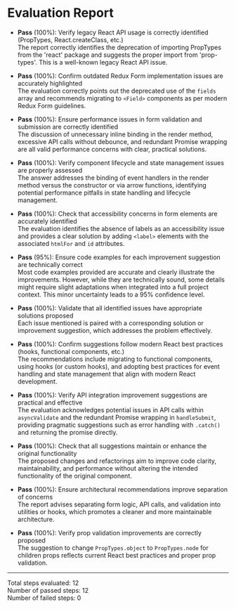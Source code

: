 # Evaluation Report

- **Pass** (100%): Verify legacy React API usage is correctly identified (PropTypes, React.createClass, etc.)  
  The report correctly identifies the deprecation of importing PropTypes from the 'react' package and suggests the proper import from 'prop-types'. This is a well-known legacy React API issue.

- **Pass** (100%): Confirm outdated Redux Form implementation issues are accurately highlighted  
  The evaluation correctly points out the deprecated use of the `fields` array and recommends migrating to `<Field>` components as per modern Redux Form guidelines.

- **Pass** (100%): Ensure performance issues in form validation and submission are correctly identified  
  The discussion of unnecessary inline binding in the render method, excessive API calls without debounce, and redundant Promise wrapping are all valid performance concerns with clear, practical solutions.

- **Pass** (100%): Verify component lifecycle and state management issues are properly assessed  
  The answer addresses the binding of event handlers in the render method versus the constructor or via arrow functions, identifying potential performance pitfalls in state handling and lifecycle management.

- **Pass** (100%): Check that accessibility concerns in form elements are accurately identified  
  The evaluation identifies the absence of labels as an accessibility issue and provides a clear solution by adding `<label>` elements with the associated `htmlFor` and `id` attributes.

- **Pass** (95%): Ensure code examples for each improvement suggestion are technically correct  
  Most code examples provided are accurate and clearly illustrate the improvements. However, while they are technically sound, some details might require slight adaptations when integrated into a full project context. This minor uncertainty leads to a 95% confidence level.

- **Pass** (100%): Validate that all identified issues have appropriate solutions proposed  
  Each issue mentioned is paired with a corresponding solution or improvement suggestion, which addresses the problem effectively.

- **Pass** (100%): Confirm suggestions follow modern React best practices (hooks, functional components, etc.)  
  The recommendations include migrating to functional components, using hooks (or custom hooks), and adopting best practices for event handling and state management that align with modern React development.

- **Pass** (100%): Verify API integration improvement suggestions are practical and effective  
  The evaluation acknowledges potential issues in API calls within `asyncValidate` and the redundant Promise wrapping in `handleSubmit`, providing pragmatic suggestions such as error handling with `.catch()` and returning the promise directly.

- **Pass** (100%): Check that all suggestions maintain or enhance the original functionality  
  The proposed changes and refactorings aim to improve code clarity, maintainability, and performance without altering the intended functionality of the original component.

- **Pass** (100%): Ensure architectural recommendations improve separation of concerns  
  The report advises separating form logic, API calls, and validation into utilities or hooks, which promotes a cleaner and more maintainable architecture.

- **Pass** (100%): Verify prop validation improvements are correctly proposed  
  The suggestion to change `PropTypes.object` to `PropTypes.node` for children props reflects current React best practices and proper prop validation.

---

Total steps evaluated: 12  
Number of passed steps: 12  
Number of failed steps: 0